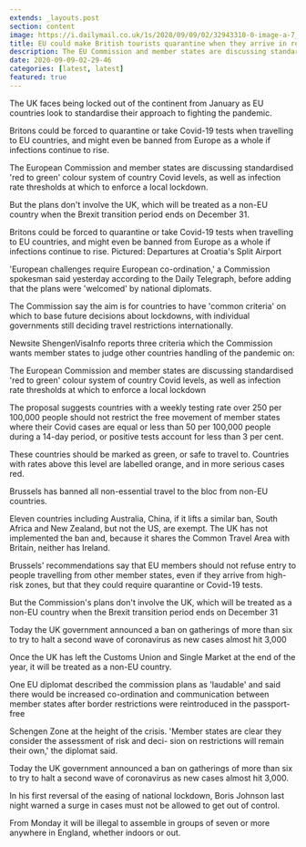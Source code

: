 ```yaml
---
extends: _layouts.post
section: content
image: https://i.dailymail.co.uk/1s/2020/09/09/02/32943310-0-image-a-7_1599613550651.jpg 
title: EU could make British tourists quarantine when they arrive in resorts 
description: The EU Commission and member states are discussing standardised red to green colour system of country Covid levels, as well as infection rate thresholds at which to enforce a local lockdown. 
date: 2020-09-09-02-29-46 
categories: [latest, latest] 
featured: true 
--- 
```

The UK faces being locked out of the continent from January as EU countries look to standardise their approach to fighting the pandemic.

Britons could be forced to quarantine or take Covid-19 tests when travelling to EU countries, and might even be banned from Europe as a whole if infections continue to rise.

The European Commission and member states are discussing standardised 'red to green' colour system of country Covid levels, as well as infection rate thresholds at which to enforce a local lockdown.

But the plans don't involve the UK, which will be treated as a non-EU country when the Brexit transition period ends on December 31. 

Britons could be forced to quarantine or take Covid-19 tests when travelling to EU countries, and might even be banned from Europe as a whole if infections continue to rise. Pictured: Departures at Croatia's Split Airport

'European challenges require European co-ordination,' a Commission spokesman said yesterday according to the Daily Telegraph, before adding that the plans were 'welcomed' by national diplomats.

The Commission say the aim is for countries to have 'common criteria' on which to base future decisions about lockdowns, with individual governments still deciding travel restrictions internationally. 

Newsite ShengenVisaInfo reports three criteria which the Commission wants member states to judge other countries handling of the pandemic on:

The European Commission and member states are discussing standardised 'red to green' colour system of country Covid levels, as well as infection rate thresholds at which to enforce a local lockdown

The proposal suggests countries with a weekly testing rate over 250 per 100,000 people should not restrict the free movement of member states where their Covid cases are equal or less than 50 per 100,000 people during a 14-day period, or positive tests account for less than 3 per cent.

These countries should be marked as green, or safe to travel to. Countries with rates above this level are labelled orange, and in more serious cases red. 

Brussels has banned all non-essential travel to the bloc from non-EU countries.  

Eleven countries including Australia, China, if it lifts a similar ban, South Africa and New Zealand, but not the US, are exempt. The UK has not implemented the ban and, because it shares the Common Travel Area with Britain, neither has Ireland.

Brussels' recommendations say that EU members should not refuse entry to people travelling from other member states, even if they arrive from high- risk zones, but that they could require quarantine or Covid-19 tests.

But the Commission's plans don't involve the UK, which will be treated as a non-EU country when the Brexit transition period ends on December 31

Today the UK government announced a ban on gatherings of more than six to try to halt a second wave of coronavirus as new cases almost hit 3,000

Once the UK has left the Customs Union and Single Market at the end of the year, it will be treated as a non-EU country.

One EU diplomat described the commission plans as 'laudable' and said there would be increased co-ordination and communication between member states after border restrictions were reintroduced in the passport-free

Schengen Zone at the height of the crisis. 'Member states are clear they consider the assessment of risk and deci- sion on restrictions will remain their own,' the diplomat said.

Today the UK government announced a ban on gatherings of more than six to try to halt a second wave of coronavirus as new cases almost hit 3,000.

In his first reversal of the easing of national lockdown, Boris Johnson last night warned a surge in cases must not be allowed to get out of control.

From Monday it will be illegal to assemble in groups of seven or more anywhere in England, whether indoors or out.

